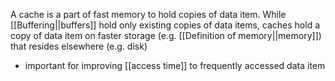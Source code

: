 A cache is a part of fast memory to hold copies of data item. 
While [[Buffering||buffers]] hold only existing copies of data items, caches hold a copy of data item on faster storage (e.g. [[Definition of memory||memory]]) that resides elsewhere (e.g. disk)
- important for improving [[access time]] to frequently accessed data item 